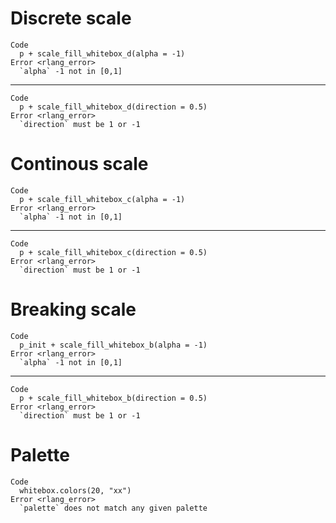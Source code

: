 # Discrete scale

    Code
      p + scale_fill_whitebox_d(alpha = -1)
    Error <rlang_error>
      `alpha` -1 not in [0,1]

---

    Code
      p + scale_fill_whitebox_d(direction = 0.5)
    Error <rlang_error>
      `direction` must be 1 or -1

# Continous scale

    Code
      p + scale_fill_whitebox_c(alpha = -1)
    Error <rlang_error>
      `alpha` -1 not in [0,1]

---

    Code
      p + scale_fill_whitebox_c(direction = 0.5)
    Error <rlang_error>
      `direction` must be 1 or -1

# Breaking scale

    Code
      p_init + scale_fill_whitebox_b(alpha = -1)
    Error <rlang_error>
      `alpha` -1 not in [0,1]

---

    Code
      p + scale_fill_whitebox_b(direction = 0.5)
    Error <rlang_error>
      `direction` must be 1 or -1

# Palette

    Code
      whitebox.colors(20, "xx")
    Error <rlang_error>
      `palette` does not match any given palette


